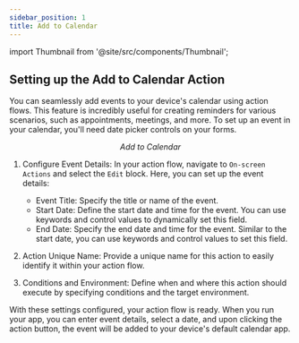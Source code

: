 ```yaml
---
sidebar_position: 1
title: Add to Calendar
---
```

import Thumbnail from '@site/src/components/Thumbnail';

## Setting up the Add to Calendar Action

You can seamlessly add events to your device's calendar using action flows. This feature is incredibly useful for creating reminders for various scenarios, such as appointments, meetings, and more. To set up an event in your calendar, you'll need date picker controls on your forms.

<figure>
<Thumbnail src="/img/reference/actionflow-blocks/add-to-calendar/add-to-calendar.png" alt="Add to Calendar" />
<figcaption align='center'><i>Add to Calendar</i></figcaption>
</figure>

1. Configure Event Details: In your action flow, navigate to `On-screen Actions` and select the `Edit` block. Here, you can set up the event details:

   - Event Title: Specify the title or name of the event.
   - Start Date: Define the start date and time for the event. You can use keywords and control values to dynamically set this field.
   - End Date: Specify the end date and time for the event. Similar to the start date, you can use keywords and control values to set this field.


2. Action Unique Name: Provide a unique name for this action to easily identify it within your action flow.

3. Conditions and Environment: Define when and where this action should execute by specifying conditions and the target environment.

<figure>
<Thumbnail src="/img/reference/actionflow-blocks/add-to-calendar/feild.jpeg" alt="add-to-calendar" />
</figure>


With these settings configured, your action flow is ready. When you run your app, you can enter event details, select a date, and upon clicking the action button, the event will be added to your device's default calendar app.
